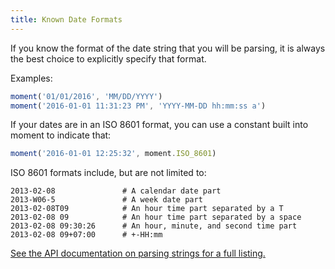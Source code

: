 ```yaml
---
title: Known Date Formats
---
```

If you know the format of the date string that you will be parsing, it is always the best choice to explicitly specify that format.

Examples:

```js
moment('01/01/2016', 'MM/DD/YYYY')
moment('2016-01-01 11:31:23 PM', 'YYYY-MM-DD hh:mm:ss a')
```

If your dates are in an ISO 8601 format, you can use a constant built into moment to indicate that:

```js
moment('2016-01-01 12:25:32', moment.ISO_8601)
```
ISO 8601 formats include, but are not limited to:
```
2013-02-08               # A calendar date part
2013-W06-5               # A week date part
2013-02-08T09            # An hour time part separated by a T
2013-02-08 09            # An hour time part separated by a space
2013-02-08 09:30:26      # An hour, minute, and second time part
2013-02-08 09+07:00      # +-HH:mm
```
<a href="~/docs/#/parsing/string/"> See the API documentation on parsing strings for a full listing.</a>